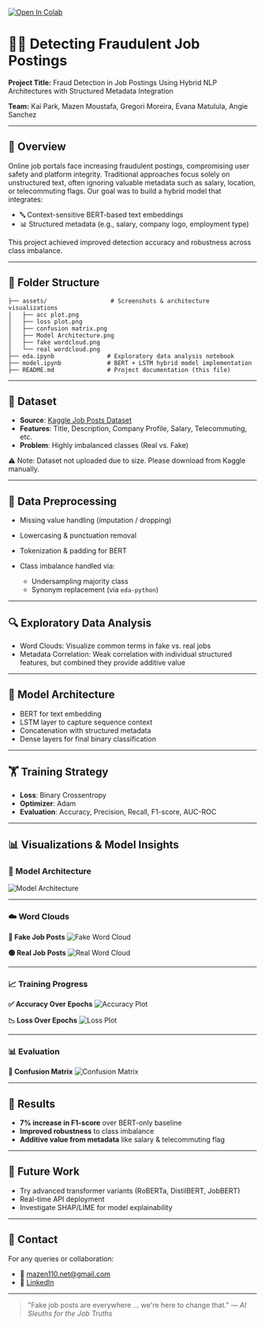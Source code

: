[![Open In Colab](https://colab.research.google.com/assets/colab-badge.svg)](https://colab.research.google.com/drive/1JipkpgEHOkEoybPXGLBUO_ADa7oEy1Ts)

# 🕵️‍♂️ Detecting Fraudulent Job Postings

**Project Title:** Fraud Detection in Job Postings Using Hybrid NLP Architectures with Structured Metadata Integration

**Team:** Kai Park, Mazen Moustafa, Gregori Moreira, Evana Matulula, Angie Sanchez

---

## 📌 Overview

Online job portals face increasing fraudulent postings, compromising user safety and platform integrity. Traditional approaches focus solely on unstructured text, often ignoring valuable metadata such as salary, location, or telecommuting flags. Our goal was to build a hybrid model that integrates:

* 🔤 Context-sensitive BERT-based text embeddings
* 📊 Structured metadata (e.g., salary, company logo, employment type)

This project achieved improved detection accuracy and robustness across class imbalance.

---

## 📁 Folder Structure

```
├── assets/                  # Screenshots & architecture visualizations
│   ├── acc plot.png
│   ├── loss plot.png
│   ├── confusion matrix.png
│   ├── Model Architecture.png
│   ├── fake wordcloud.png
│   └── real wordcloud.png
├── eda.ipynb               # Exploratory data analysis notebook
├── model.ipynb             # BERT + LSTM hybrid model implementation
├── README.md               # Project documentation (this file)
```

---

## 🧪 Dataset

* **Source**: [Kaggle Job Posts Dataset](https://www.kaggle.com/datasets/shivamb/real-or-fake-fake-jobposting-prediction)
* **Features**: Title, Description, Company Profile, Salary, Telecommuting, etc.
* **Problem**: Highly imbalanced classes (Real vs. Fake)

⚠️ Note: Dataset not uploaded due to size. Please download from Kaggle manually.

---

## 🧼 Data Preprocessing

* Missing value handling (imputation / dropping)
* Lowercasing & punctuation removal
* Tokenization & padding for BERT
* Class imbalance handled via:

  * Undersampling majority class
  * Synonym replacement (via `eda-python`)

---

## 🔍 Exploratory Data Analysis

* Word Clouds: Visualize common terms in fake vs. real jobs
* Metadata Correlation: Weak correlation with individual structured features, but combined they provide additive value

---

## 🧠 Model Architecture

* BERT for text embedding
* LSTM layer to capture sequence context
* Concatenation with structured metadata
* Dense layers for final binary classification

---

## 🏋️ Training Strategy

* **Loss**: Binary Crossentropy
* **Optimizer**: Adam
* **Evaluation**: Accuracy, Precision, Recall, F1-score, AUC-ROC

---

## 📊 Visualizations & Model Insights

### 🧠 Model Architecture

![Model Architecture](assets/Model%20Architecture.png)

---

### ☁️ Word Clouds

**🔴 Fake Job Posts**
![Fake Word Cloud](assets/fake%20wordcloud.png)

**🟢 Real Job Posts**
![Real Word Cloud](assets/real%20wordcloud.png)

---

### 📈 Training Progress

**✅ Accuracy Over Epochs**
![Accuracy Plot](assets/acc%20plot.png)

**📉 Loss Over Epochs**
![Loss Plot](assets/loss%20plot.png)

---

### 📊 Evaluation

**🧾 Confusion Matrix**
![Confusion Matrix](assets/confusion%20matrix.png)

---

## 📌 Results

* **7% increase in F1-score** over BERT-only baseline
* **Improved robustness** to class imbalance
* **Additive value from metadata** like salary & telecommuting flag

---

## 🚀 Future Work

* Try advanced transformer variants (RoBERTa, DistilBERT, JobBERT)
* Real-time API deployment
* Investigate SHAP/LIME for model explainability

---

## 🤝 Contact

For any queries or collaboration:

* 📧 [mazen110.net@gmail.com](mailto:mazen110.net@gmail.com)
* 💼 [LinkedIn](https://www.linkedin.com/in/mazen-abdel-tawwab/)

---

> "Fake job posts are everywhere … we're here to change that."
> — *AI Sleuths for the Job Truths*
